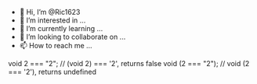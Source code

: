 - 👋 Hi, I’m @Ric1623
- 👀 I’m interested in ...
- 🌱 I’m currently learning ...
- 💞️ I’m looking to collaborate on ...
- 📫 How to reach me ...

<!---
Ric1623/Ric1623 is a ✨ special ✨ repository because its `README.md` (this file) appears on your GitHub profile.
You can click the Preview link to take a look at your 
---->
void 2 === "2"; // (void 2) === '2', returns false
void (2 === "2"); // void (2 === '2'), returns undefined
